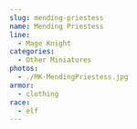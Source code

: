 ```yaml
---
slug: mending-priestess
name: Mending Priestess
line:
  - Mage Knight
categories:
  - Other Miniatures
photos:
  - ./MK-MendingPriestess.jpg
armor:
  - clothing
race:
  - elf
---
```


